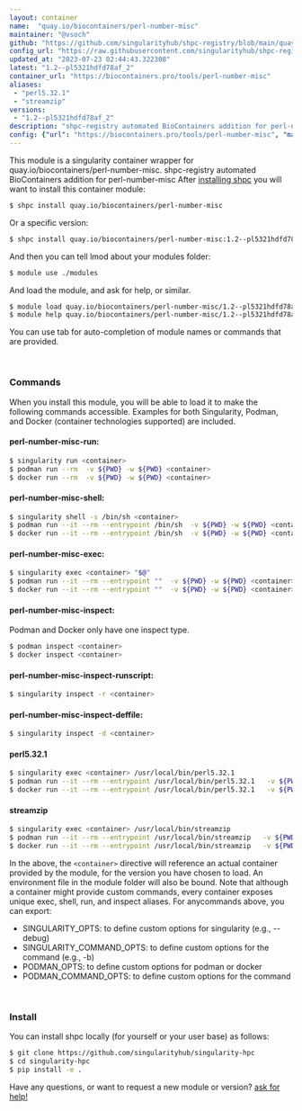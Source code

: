 ```yaml
---
layout: container
name:  "quay.io/biocontainers/perl-number-misc"
maintainer: "@vsoch"
github: "https://github.com/singularityhub/shpc-registry/blob/main/quay.io/biocontainers/perl-number-misc/container.yaml"
config_url: "https://raw.githubusercontent.com/singularityhub/shpc-registry/main/quay.io/biocontainers/perl-number-misc/container.yaml"
updated_at: "2023-07-23 02:44:43.322308"
latest: "1.2--pl5321hdfd78af_2"
container_url: "https://biocontainers.pro/tools/perl-number-misc"
aliases:
 - "perl5.32.1"
 - "streamzip"
versions:
 - "1.2--pl5321hdfd78af_2"
description: "shpc-registry automated BioContainers addition for perl-number-misc"
config: {"url": "https://biocontainers.pro/tools/perl-number-misc", "maintainer": "@vsoch", "description": "shpc-registry automated BioContainers addition for perl-number-misc", "latest": {"1.2--pl5321hdfd78af_2": "sha256:7063389dc4516a4492f9725ebb4922fdedfc9ce28d39a21900541a8df4c6335c"}, "tags": {"1.2--pl5321hdfd78af_2": "sha256:7063389dc4516a4492f9725ebb4922fdedfc9ce28d39a21900541a8df4c6335c"}, "docker": "quay.io/biocontainers/perl-number-misc", "aliases": {"perl5.32.1": "/usr/local/bin/perl5.32.1", "streamzip": "/usr/local/bin/streamzip"}}
---
```


This module is a singularity container wrapper for quay.io/biocontainers/perl-number-misc.
shpc-registry automated BioContainers addition for perl-number-misc
After [installing shpc](#install) you will want to install this container module:


```bash
$ shpc install quay.io/biocontainers/perl-number-misc
```

Or a specific version:

```bash
$ shpc install quay.io/biocontainers/perl-number-misc:1.2--pl5321hdfd78af_2
```

And then you can tell lmod about your modules folder:

```bash
$ module use ./modules
```

And load the module, and ask for help, or similar.

```bash
$ module load quay.io/biocontainers/perl-number-misc/1.2--pl5321hdfd78af_2
$ module help quay.io/biocontainers/perl-number-misc/1.2--pl5321hdfd78af_2
```

You can use tab for auto-completion of module names or commands that are provided.

<br>

### Commands

When you install this module, you will be able to load it to make the following commands accessible.
Examples for both Singularity, Podman, and Docker (container technologies supported) are included.

#### perl-number-misc-run:

```bash
$ singularity run <container>
$ podman run --rm  -v ${PWD} -w ${PWD} <container>
$ docker run --rm  -v ${PWD} -w ${PWD} <container>
```

#### perl-number-misc-shell:

```bash
$ singularity shell -s /bin/sh <container>
$ podman run --it --rm --entrypoint /bin/sh  -v ${PWD} -w ${PWD} <container>
$ docker run --it --rm --entrypoint /bin/sh  -v ${PWD} -w ${PWD} <container>
```

#### perl-number-misc-exec:

```bash
$ singularity exec <container> "$@"
$ podman run --it --rm --entrypoint ""  -v ${PWD} -w ${PWD} <container> "$@"
$ docker run --it --rm --entrypoint ""  -v ${PWD} -w ${PWD} <container> "$@"
```

#### perl-number-misc-inspect:

Podman and Docker only have one inspect type.

```bash
$ podman inspect <container>
$ docker inspect <container>
```

#### perl-number-misc-inspect-runscript:

```bash
$ singularity inspect -r <container>
```

#### perl-number-misc-inspect-deffile:

```bash
$ singularity inspect -d <container>
```


#### perl5.32.1

```bash
$ singularity exec <container> /usr/local/bin/perl5.32.1
$ podman run --it --rm --entrypoint /usr/local/bin/perl5.32.1   -v ${PWD} -w ${PWD} <container> -c " $@"
$ docker run --it --rm --entrypoint /usr/local/bin/perl5.32.1   -v ${PWD} -w ${PWD} <container> -c " $@"
```


#### streamzip

```bash
$ singularity exec <container> /usr/local/bin/streamzip
$ podman run --it --rm --entrypoint /usr/local/bin/streamzip   -v ${PWD} -w ${PWD} <container> -c " $@"
$ docker run --it --rm --entrypoint /usr/local/bin/streamzip   -v ${PWD} -w ${PWD} <container> -c " $@"
```



In the above, the `<container>` directive will reference an actual container provided
by the module, for the version you have chosen to load. An environment file in the
module folder will also be bound. Note that although a container
might provide custom commands, every container exposes unique exec, shell, run, and
inspect aliases. For anycommands above, you can export:

 - SINGULARITY_OPTS: to define custom options for singularity (e.g., --debug)
 - SINGULARITY_COMMAND_OPTS: to define custom options for the command (e.g., -b)
 - PODMAN_OPTS: to define custom options for podman or docker
 - PODMAN_COMMAND_OPTS: to define custom options for the command

<br>

### Install

You can install shpc locally (for yourself or your user base) as follows:

```bash
$ git clone https://github.com/singularityhub/singularity-hpc
$ cd singularity-hpc
$ pip install -e .
```

Have any questions, or want to request a new module or version? [ask for help!](https://github.com/singularityhub/singularity-hpc/issues)